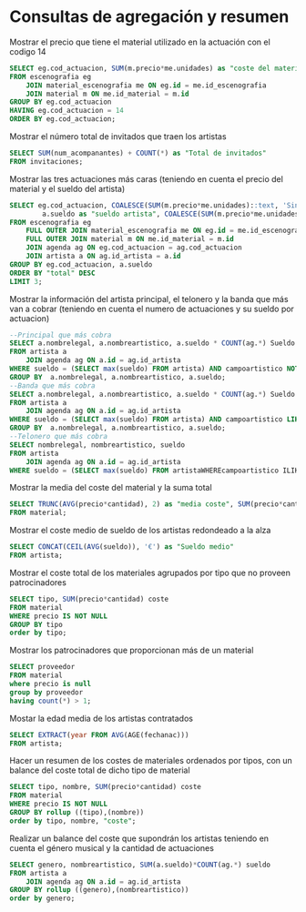 # Consultas de agregación y resumen
Mostrar el precio que tiene el material utilizado en la actuación con el codigo 14
```sql
SELECT eg.cod_actuacion, SUM(m.precio*me.unidades) as "coste del material"
FROM escenografia eg
	JOIN material_escenografia me ON eg.id = me.id_escenografia
	JOIN material m ON me.id_material = m.id
GROUP BY eg.cod_actuacion
HAVING eg.cod_actuacion = 14
ORDER BY eg.cod_actuacion;
```
Mostrar el número total de invitados que traen los artistas
```sql
SELECT SUM(num_acompanantes) + COUNT(*) as "Total de invitados"
FROM invitaciones;
```
Mostrar las tres actuaciones más caras (teniendo en cuenta el precio del material y el sueldo del artista)
```sql
SELECT eg.cod_actuacion, COALESCE(SUM(m.precio*me.unidades)::text, 'Sin material') as "coste del material",
		a.sueldo as "sueldo artista", COALESCE(SUM(m.precio*me.unidades) + a.sueldo, a.sueldo) as "total"
FROM escenografia eg
	FULL OUTER JOIN material_escenografia me ON eg.id = me.id_escenografia
	FULL OUTER JOIN material m ON me.id_material = m.id
	JOIN agenda ag ON eg.cod_actuacion = ag.cod_actuacion
	JOIN artista a ON ag.id_artista = a.id
GROUP BY eg.cod_actuacion, a.sueldo
ORDER BY "total" DESC
LIMIT 3;
```
Mostrar la información del artista principal, el telonero y la banda que más van a cobrar (teniendo en cuenta el numero de actuaciones y su sueldo por actuacion)
```sql
--Principal que más cobra
SELECT a.nombrelegal, a.nombreartistico, a.sueldo * COUNT(ag.*) Sueldo
FROM artista a
	JOIN agenda ag ON a.id = ag.id_artista
WHERE sueldo = (SELECT max(sueldo) FROM artista) AND campoartistico NOT LIKE 'Banda'
GROUP BY  a.nombrelegal, a.nombreartistico, a.sueldo;
--Banda que más cobra
SELECT a.nombrelegal, a.nombreartistico, a.sueldo * COUNT(ag.*) Sueldo
FROM artista a
	JOIN agenda ag ON a.id = ag.id_artista
WHERE sueldo = (SELECT max(sueldo) FROM artista) AND campoartistico LIKE 'Banda'
GROUP BY  a.nombrelegal, a.nombreartistico, a.sueldo;
--Telonero que más cobra
SELECT nombrelegal, nombreartistico, sueldo
FROM artista
	JOIN agenda ag ON a.id = ag.id_artista
WHERE sueldo = (SELECT max(sueldo) FROM artistaWHEREcampoartistico ILIKE 'telonero');
```
Mostrar la media del coste del material y la suma total
```sql
SELECT TRUNC(AVG(precio*cantidad), 2) as "media coste", SUM(precio*cantidad) as "total"
FROM material;
```
Mostrar el coste medio de sueldo de los artistas redondeado a la alza
```sql
SELECT CONCAT(CEIL(AVG(sueldo)), '€') as "Sueldo medio"
FROM artista;
```
Mostrar el coste total de los materiales agrupados por tipo que no proveen patrocinadores
```sql
SELECT tipo, SUM(precio*cantidad) coste
FROM material
WHERE precio IS NOT NULL
GROUP BY tipo
order by tipo;
```
Mostrar los patrocinadores que proporcionan más de un material
```sql
SELECT proveedor 
FROM material 
where precio is null
group by proveedor
having count(*) > 1;
```
Mostar la edad media de los artistas contratados
```sql
SELECT EXTRACT(year FROM AVG(AGE(fechanac)))
FROM artista;
```
Hacer un resumen de los costes de materiales ordenados por tipos, con un balance del coste total de dicho tipo de material
```sql
SELECT tipo, nombre, SUM(precio*cantidad) coste
FROM material
WHERE precio IS NOT NULL
GROUP BY rollup ((tipo),(nombre))
order by tipo, nombre, "coste";
```
Realizar un balance del coste que supondrán los artistas teniendo en cuenta el género musical y la cantidad de actuaciones
```sql
SELECT genero, nombreartistico, SUM(a.sueldo)*COUNT(ag.*) sueldo
FROM artista a
	JOIN agenda ag ON a.id = ag.id_artista
GROUP BY rollup ((genero),(nombreartistico))
order by genero;
```